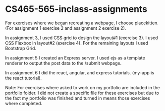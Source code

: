 # CS465-565-inclass-assignments

For exercises where we began recreating a webpage, I choose placekitten.
(For assignment 1 exercise 2 and assignment 2 exercise 2).

In assignment 3, I used CSS grid to design the layout#1 (exercise 3).
I used CSS Flexbox in layout#2 (exercise 4). For the remaining layouts I
used Bootstrap Grid.

In assignment 5 I created an Express server. I used ejs as a template renderer to
output the post data to the /submit webpage.

In assignment 6 I did the react, angular, and express tutorials. (my-app is the react tutorial).

Note: For exercises where asked to work on my portfolio are included in the portfolio folder. I did not create a
specific file for these exercises but due to the fact my portfolio was finished and turned in means those exercises where
completed.

